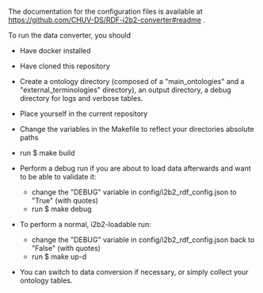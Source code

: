 The documentation for the configuration files is available at https://github.com/CHUV-DS/RDF-i2b2-converter#readme .

To run the data converter, you should
- Have docker installed
- Have cloned this repository
- Create a ontology directory (composed of a "main_ontologies" and a "external_terminologies" directory), an output directory, a debug directory for logs and verbose tables.
- Place yourself in the current repository
- Change the variables in the Makefile to reflect your directories absolute paths
- run
   $ make build
- Perform a debug run if you are about to load data afterwards and want to be able to validate it:  
	- change the "DEBUG" variable in config/i2b2_rdf_config.json to "True" (with quotes)
	- run   $ make debug
- To perform a normal, i2b2-loadable run:
	- change the "DEBUG" variable in config/i2b2_rdf_config.json back to "False" (with quotes)
   	- run   $ make up-d

- You can switch to data conversion if necessary, or simply collect your ontology tables.


